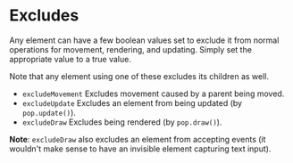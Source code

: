 # Excludes

Any element can have a few boolean values set to exclude it from normal
operations for movement, rendering, and updating. Simply set the appropriate
value to a true value.

Note that any element using one of these excludes its children as well.

- `excludeMovement` Excludes movement caused by a parent being moved.
- `excludeUpdate` Excludes an element from being updated (by `pop.update()`).
- `excludeDraw` Excludes being rendered (by `pop.draw()`).

**Note**: `excludeDraw` also excludes an element from accepting events (it
wouldn't make sense to have an invisible element capturing text input).
